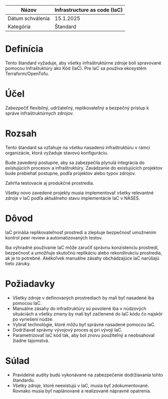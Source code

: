 | Názov | Infrastructure as code (IaC) |
|-|-|
| Dátum schválenia | 15.1.2025 |
| Kategória | Štandard |


# Definícia

Tento štandard vyžaduje, aby všetky infraštruktúrne zdroje boli spravované pomocou Infraštuktúry ako Kód (IaC). Pre IaC sa používa ekosystém Terraform/OpenTofu.

# Účel

Zabezpečiť flexibilný, udržateľný, replikovateľný a bezpečný prístup k správe infraštruktúrnych zdrojov.

# Rozsah

Tento štandard sa vzťahuje na všetku nasadenú infraštruktúru v rámci organizácie, ktorá vyžaduje stavovú konfiguráciu.

Bude zavedený postupne, aby sa zabezpečila plynulá integrácia do existujúcich procesov a infraštruktúry. Zavádzanie do existujúcich projektov bude prebiehať postupne, podľa projektov alebo typov zdrojov.

Zahŕňa testovacie aj produkčné prostredia.

Všetky novo zavedené projekty musia implementovať všetky relevantné zdroje v IaC podľa aktuálneho stavu implementácie IaC v NASES.

# Dôvod

IaC prináša replikovateľnosť prostredí a zlepšuje bezpečnosť umožnením kontrol peer review a automatizovaných testov.

Iba výhradné používanie IaC môže zaručiť správnu konzistenciu prostredí, bezpečnosť a umožňuje skutočnú replikáciu alebo rekonštrukciu prostredia, ak je to potrebné. Akékoľvek manuálne zásahy obchádzajúce IaC narúšajú tieto záruky.

# Požiadavky

- Všetky zdroje v definovaných prostrediach by mali byť nasadené iba pomocou IaC.
- Manuálne zásahy do infraštruktúry sú povolené iba v núdzových situáciách a všetky zmeny by mali byť začlenené do IaC kódu čo najskôr po vyriešení núdze.
- Vybrať technológie, ktoré môžu byť správne nasadené pomocou IaC.
- Dodržiavať správny vývojový proces aj pri vývoji IaC.
- Parametrizovať IaC kód tak, aby bol znovu použiteľný a neobsahoval žiadne tajomstvá.

# Súlad

- Pravidelné audity budú vykonávané na zabezpečenie dodržiavania tohto štandardu.
- Všetky zdroje, ktoré neexistujú v IaC, musia byť zdokumentované. Rovnako musia byť naplánované a realizované nápravné opatrenia.

